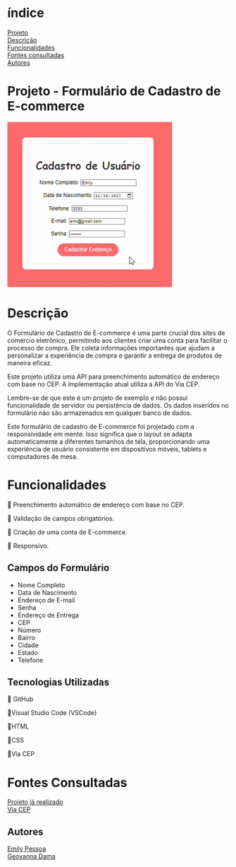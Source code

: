 # índice
[Projeto](#projeto---formul%C3%A1rio-de-cadastro-de-e-commerce)  
[Descrição](#descri%C3%A7%C3%A3o)  
[Funcionalidades](#funcionalidades)   
[Fontes consultadas](#fontes-consultadas)  
[Autores](#autores)  

# Projeto - Formulário de Cadastro de E-commerce
![img](img/Gravando%202023-10-25%20124325.gif)

# Descrição
O Formulário de Cadastro de E-commerce é uma parte crucial dos sites de comércio eletrônico, permitindo aos clientes criar uma conta para facilitar o processo de compra. Ele coleta informações importantes que ajudam a personalizar a experiência de compra e garantir a entrega de produtos de maneira eficaz.

Este projeto utiliza uma API para preenchimento automático de endereço com base no CEP. A implementação atual utiliza a API do Via CEP.

Lembre-se de que este é um projeto de exemplo e não possui funcionalidade de servidor ou persistência de dados. Os dados inseridos no formulário não são armazenados em qualquer banco de dados.

Este formulário de cadastro de E-commerce foi projetado com a responsividade em mente. Isso significa que o layout se adapta automaticamente a diferentes tamanhos de tela, proporcionando uma experiência de usuário consistente em dispositivos móveis, tablets e computadores de mesa.


# Funcionalidades

📍 Preenchimento automático de endereço com base no CEP. 

📍 Validação de campos obrigatórios.  

📍 Criação de uma conta de E-commerce.  

📍 Responsivo.

## Campos do Formulário
* Nome Completo
* Data de Nascimento
* Endereço de E-mail
* Senha
* Endereço de Entrega
* CEP
* Número
* Bairro
* Cidade
* Estado
* Telefone

## Tecnologias Utilizadas
📍 GitHub

📍Visual Studio Code (VSCode)

📍HTML

📍CSS

📍Via CEP


# Fontes Consultadas
[Projeto já realizado](https://github.com/emilypessoa/projeto-CadEndereco)  
[Via CEP](https://viacep.com.br/)

## Autores
[Emily Pessoa](https://github.com/emilypessoa)  
[Geovanna Dama](https://github.com/geovannadama)